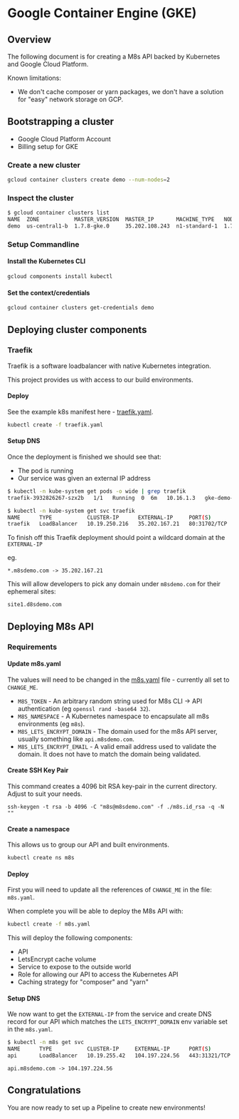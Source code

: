 Google Container Engine (GKE)
=============================

## Overview

The following document is for creating a M8s API backed by Kubernetes and Google Cloud Platform.

Known limitations:

* We don't cache composer or yarn packages, we don't have a solution for "easy" network storage on GCP.

## Bootstrapping a cluster

* Google Cloud Platform Account
* Billing setup for GKE

### Create a new cluster

```bash
gcloud container clusters create demo --num-nodes=2
```

### Inspect the cluster

```bash
$ gcloud container clusters list
NAME  ZONE           MASTER_VERSION  MASTER_IP       MACHINE_TYPE   NODE_VERSION  NUM_NODES  STATUS
demo  us-central1-b  1.7.8-gke.0     35.202.108.243  n1-standard-1  1.7.8-gke.0   2          RUNNING
```

### Setup Commandline

#### Install the Kubernetes CLI

```bash
gcloud components install kubectl
```

#### Set the context/credentials

```bash
gcloud container clusters get-credentials demo
```

## Deploying cluster components

### Traefik

Traefik is a software loadbalancer with native Kubernetes integration.

This project provides us with access to our build environments.

#### Deploy

See the example k8s manifest here - [traefik.yaml](traefik.yaml).

```bash
kubectl create -f traefik.yaml
```

#### Setup DNS

Once the deployment is finished we should see that:

* The pod is running
* Our service was given an external IP address

```bash
$ kubectl -n kube-system get pods -o wide | grep traefik
traefik-3932826267-szx2b   1/1   Running  0  6m   10.16.1.3   gke-demo-default-pool-da95f638-j8n4
```

```bash
$ kubectl -n kube-system get svc traefik
NAME      TYPE           CLUSTER-IP      EXTERNAL-IP     PORT(S)        AGE
traefik   LoadBalancer   10.19.250.216   35.202.167.21   80:31702/TCP   7m
```

To finish off this Traefik deployment should point a wildcard domain at the `EXTERNAL-IP`

eg.

```
*.m8sdemo.com -> 35.202.167.21
```

This will allow developers to pick any domain under `m8sdemo.com` for their ephemeral sites:

```
site1.d8sdemo.com
```

## Deploying M8s API

### Requirements

#### Update m8s.yaml

The values will need to be changed in the [m8s.yaml](m8s.yaml) file - currently all set to `CHANGE_ME`.

- `M8S_TOKEN` - An arbitrary random string used for M8s CLI -> API authentication (eg `openssl rand -base64 32`).
- `M8S_NAMESPACE` - A Kubernetes namespace to encapsulate all m8s environments (eg `m8s`).
- `M8S_LETS_ENCRYPT_DOMAIN` - The domain used for the m8s API server, usually something like `api.m8sdemo.com`.
- `M8S_LETS_ENCRYPT_EMAIL` - A valid email address used to validate the domain. It does not have to match the domain being validated.

#### Create SSH Key Pair

This command creates a 4096 bit RSA key-pair in the current directory. Adjust to suit your needs.

```
ssh-keygen -t rsa -b 4096 -C "m8s@m8sdemo.com" -f ./m8s.id_rsa -q -N ""
```

#### Create a namespace

This allows us to group our API and built environments.

```bash
kubectl create ns m8s
```

#### Deploy

First you will need to update all the references of `CHANGE_ME` in the file: `m8s.yaml`.

When complete you will be able to deploy the M8s API with:

```bash
kubectl create -f m8s.yaml
```

This will deploy the following components:

* API
* LetsEncrypt cache volume
* Service to expose to the outside world
* Role for allowing our API to access the Kubernetes API
* Caching strategy for "composer" and "yarn"

#### Setup DNS

We now want to get the `EXTERNAL-IP` from the service and create DNS record for our API which matches the `LETS_ENCRYPT_DOMAIN` env variable set in the `m8s.yaml`.

```bash
$ kubectl -n m8s get svc
NAME      TYPE           CLUSTER-IP     EXTERNAL-IP      PORT(S)         AGE
api       LoadBalancer   10.19.255.42   104.197.224.56   443:31321/TCP   2m
```

```
api.m8sdemo.com -> 104.197.224.56
```

## Congratulations

You are now ready to set up a Pipeline to create new environments!
